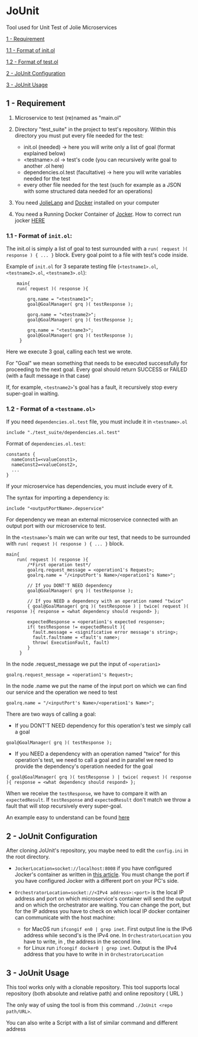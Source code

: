 # JoUnit
Tool used for Unit Test of Jolie Microservices


[1 - Requirement](https://github.com/sanfo3855/JoUnit#1---requirement)

[1.1 - Format of init.ol](https://github.com/sanfo3855/JoUnit#11---format-of-initol)

[1.2 - Format of test.ol](https://github.com/sanfo3855/JoUnit#12---format-of-a-testnameol)

[2 - JoUnit Configuration](https://github.com/sanfo3855/JoUnit#2---jounit-configuration)

[3 - JoUnit Usage](https://github.com/sanfo3855/JoUnit#3---jounit-usage)





## 1 - Requirement

1. Microservice to test (re)named as "main.ol"

2. Directory "test_suite" in the project to test's repository.
    Within this directory you must put every file needed for the test:
    - init.ol (needed) -> here you will write only a list of goal (format explained below)
    - \<testname\>.ol -> test's code (you can recursively write goal to another <testname1>.ol here)
    - dependencies.ol.test (facultative) -> here you will write variables needed for the test
    - every other file needed for the test (such for example as a JSON with some structured data needed for an operations)
    
3. You need [JolieLang](http://jolie-lang.org/) and [Docker](https://www.docker.com/) installed on your computer

4. You need a Running Docker Container of [Jocker](https://github.com/jolie/jocker). How to correct run jocker [HERE](http://claudioguidi.blogspot.it/2017/07/orchestrating-docker-containers-with.html)

### 1.1 - Format of ```init.ol```:

The init.ol is simply a list of goal to test surrounded with a ```run( request )( response ) { ... }``` block. Every goal point to a file with test's code inside.
    
Example of ```init.ol``` for 3 separate testing file (```<testname1>.ol```, ```<testname2>.ol```, ```<testname3>.ol```):

```jolie
    main{
    run( request )( response ){

        grq.name = "<testname1>";
        goal@GoalManager( grq )( testResponse );

        gorq.name = "<testname2>";
        goal@GoalManager( grq )( testResponse );

        grq.name = "<testname3>";
        goal@GoalManager( grq )( testResponse );
     }
```
Here we execute 3 goal, calling each test we wrote. 

For "Goal" we mean something that needs to be executed successfully for proceeding to the next goal. Every goal should return SUCCESS or FAILED (with a fault message in that case)

If, for example, ```<testname2>```'s goal has a fault, it recursively stop every super-goal in waiting.
    
### 1.2 - Format of a ```<testname.ol>```

If you need ```dependencies.ol.test``` file, you must include it in ```<testname>.ol```

```jolie
include "./test_suite/dependencies.ol.test"
```

Format of ```dependencies.ol.test```:

```jolie
constants {
  nameConst1=<valueConst1>,
  nameConst2=<valueConst2>,
  ...
}
```

If your microservice has dependencies, you must include every of it.

The syntax for importing a dependency is:

```jolie
include "<outputPortName>.depservice"
```
For dependency we mean an external microservice connected with an output port with our microservice to test.


In the ```<testname>```'s main we can write our test, that needs to be surrounded with ```run( request )( response ) { ... }``` block.

```jolie
main{
    run( request )( response ){
        /*First operation test*/
        goalrq.request_message = <operation1's Request>;
        goalrq.name = "/<inputPort's Name>/<operation1's Name>";

        // If you DONT'T NEED dependency
        goal@GoalManager( grq )( testResponse );

        // If you NEED a dependency with an operation named "twice"
        { goal@GoalManager( grq )( testResponse ) | twice( request )( response ){ response = <what dependency should respond> };

        expectedResponse = <operation1's expected response>;
        if( testResponse != expectedResult ){
          fault.message = <significative error message's string>;
          fault.faultname = <fault's name>;
          throw( ExecutionFault, fault)
        }
     }
```


In the node .request_message we put the input of ```<operation1>```

```jolie
goalrq.request_message = <operation1's Request>;
```

In the node .name we put the name of the input port on which we can find our service and the operation we need to test

```jolie
goalrq.name = "/<inputPort's Name>/<operation1's Name>";
```

There are two ways of calling a goal:
- If you DONT'T NEED dependency for this operation's test we simply call a goal
```jolie
goal@GoalManager( grq )( testResponse );
```
- If you NEED a dependency with an operation named "twice" for this operation's test, we need to call a goal and in parallel we need to provide the dependency's operation needed for the goal

```jolie
{ goal@GoalManager( grq )( testResponse ) | twice( request )( response ){ response = <what dependency should respond> };
```

When we receive the ```testResponse```, we have to compare it with an ```expectedResult```. If ```testResponse``` and ```expectedResult``` don't match we throw a fault that will stop recursively every super-goal.

An example easy to understand can be found [here](https://github.com/sanfo3855/test1)

## 2 - JoUnit Configuration

After cloning JoUnit's repository, you maybe need to edit the ```config.ini``` in the root directory.

- ```JockerLocation=socket://localhost:8008``` if you have configured Jocker's container as written in [this article](http://claudioguidi.blogspot.it/2017/07/orchestrating-docker-containers-with.html). You must change the port if you have configured Jocker with a different port on your PC's side.

- ```OrchestratorLocation=socket://<IPv4 address>:<port>``` is the local IP address and port on which microservice's container will send the output and on which the orchestrator are waiting. You can change the port, but for the IP address you have to check on which local IP docker container can communicate with the host machine:
    - for MacOS run ```ifcongif en0 | grep inet```. First output line is the IPv6 address while second's is the IPv4 one. In ```OrchestratorLocation``` you have to write, in <IPv4 address>, the address in the second line.
    - for Linux run ```ifcongif docker0 | grep inet```. Output is the IPv4 address that you have to write in <IPv4 address> in ```OrchestratorLocation```
    
## 3 - JoUnit Usage 
This tool works only with a clonable repository. This tool supports local repository (both absolute and relative path) and online repository ( URL )

The only way of using the tool is from this command ``` ./JoUnit <repo path/URL> ```. 

You can also write a Script with a list of similar command and different address
